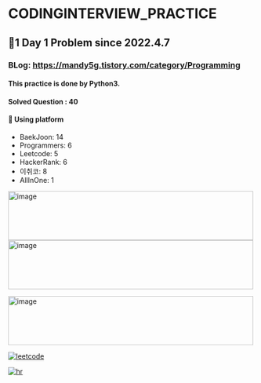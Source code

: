 # CODINGINTERVIEW_PRACTICE
## 🫡1 Day 1 Problem since 2022.4.7
### BLog: https://mandy5g.tistory.com/category/Programming
#### This practice is done by Python3.
#### Solved Question : 40


#### 🫶 Using platform
* BaekJoon: 14
* Programmers: 6
* Leetcode: 5
* HackerRank: 6
* 이취코: 8
* AllInOne: 1

[//]: # ([![Baekjun]&#40;https://user-images.githubusercontent.com/61863242/213344215-dc326413-1b9e-4c52-b115-251a6c32e13a.png&#41;]&#40;https://www.acmicpc.net/&#41;)
[<img width="500" alt="image" src="https://user-images.githubusercontent.com/61863242/213344215-dc326413-1b9e-4c52-b115-251a6c32e13a.png&#41" height="100">
](https://www.acmicpc.net/&#41)
[<img width="500" alt="image" src="https://user-images.githubusercontent.com/61863242/213344635-22f5c1d3-2b2c-4a83-b168-3034364db8fb.png" height="100">
](https://programmers.co.kr/)

[<img width="500" alt="image" src="https://user-images.githubusercontent.com/61863242/213344971-2643cb27-8551-4142-a9c5-24d6b94d3876.png" height="100">](https://swexpertacademy.com/main/main.do)

[![leetcode](https://user-images.githubusercontent.com/61863242/213344690-9859d81e-9575-428a-a4f5-2831f304f48d.png)](https://leetcode.com/)

[![hr](https://user-images.githubusercontent.com/61863242/213345307-09c32b05-de5d-4cda-90d9-421181de7bbd.png)](https://www.hackerrank.com/dashboard)
